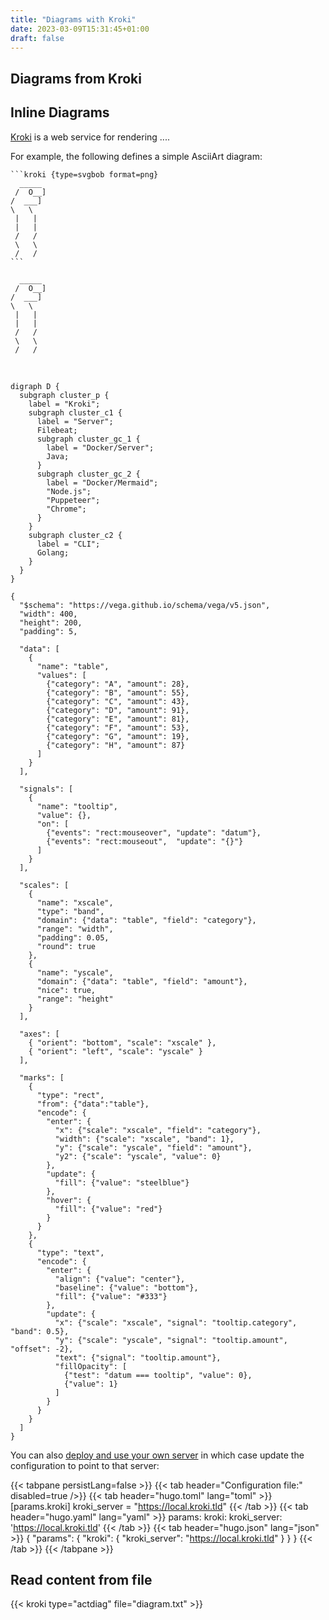 ```yaml
---
title: "Diagrams with Kroki"
date: 2023-03-09T15:31:45+01:00
draft: false
---
```

## Diagrams from Kroki

## Inline Diagrams

[Kroki](https://kroki.io) is a web service for rendering ....

For example, the following defines a simple AsciiArt diagram:

````
```kroki {type=svgbob format=png}
  _____
 /  O__]
/  ___]
\   \
 |   |
 |   |
 /   /
 \   \
 /   /
```
````

```kroki {type=svgbob format=png disable=true}
  _____
 /  O__]
/  ___]
\   \
 |   |
 |   |
 /   /
 \   \
 /   /
```

<br/>

```kroki {type=GraphViz disable=true}
digraph D {
  subgraph cluster_p {
    label = "Kroki";
    subgraph cluster_c1 {
      label = "Server";
      Filebeat;
      subgraph cluster_gc_1 {
        label = "Docker/Server";
        Java;
      }
      subgraph cluster_gc_2 {
        label = "Docker/Mermaid";
        "Node.js";
        "Puppeteer";
        "Chrome";
      }
    }
    subgraph cluster_c2 {
      label = "CLI";
      Golang;
    }
  }
}
```


```kroki {type=Vega format=svg disable=false}
{
  "$schema": "https://vega.github.io/schema/vega/v5.json",
  "width": 400,
  "height": 200,
  "padding": 5,

  "data": [
    {
      "name": "table",
      "values": [
        {"category": "A", "amount": 28},
        {"category": "B", "amount": 55},
        {"category": "C", "amount": 43},
        {"category": "D", "amount": 91},
        {"category": "E", "amount": 81},
        {"category": "F", "amount": 53},
        {"category": "G", "amount": 19},
        {"category": "H", "amount": 87}
      ]
    }
  ],

  "signals": [
    {
      "name": "tooltip",
      "value": {},
      "on": [
        {"events": "rect:mouseover", "update": "datum"},
        {"events": "rect:mouseout",  "update": "{}"}
      ]
    }
  ],

  "scales": [
    {
      "name": "xscale",
      "type": "band",
      "domain": {"data": "table", "field": "category"},
      "range": "width",
      "padding": 0.05,
      "round": true
    },
    {
      "name": "yscale",
      "domain": {"data": "table", "field": "amount"},
      "nice": true,
      "range": "height"
    }
  ],

  "axes": [
    { "orient": "bottom", "scale": "xscale" },
    { "orient": "left", "scale": "yscale" }
  ],

  "marks": [
    {
      "type": "rect",
      "from": {"data":"table"},
      "encode": {
        "enter": {
          "x": {"scale": "xscale", "field": "category"},
          "width": {"scale": "xscale", "band": 1},
          "y": {"scale": "yscale", "field": "amount"},
          "y2": {"scale": "yscale", "value": 0}
        },
        "update": {
          "fill": {"value": "steelblue"}
        },
        "hover": {
          "fill": {"value": "red"}
        }
      }
    },
    {
      "type": "text",
      "encode": {
        "enter": {
          "align": {"value": "center"},
          "baseline": {"value": "bottom"},
          "fill": {"value": "#333"}
        },
        "update": {
          "x": {"scale": "xscale", "signal": "tooltip.category", "band": 0.5},
          "y": {"scale": "yscale", "signal": "tooltip.amount", "offset": -2},
          "text": {"signal": "tooltip.amount"},
          "fillOpacity": [
            {"test": "datum === tooltip", "value": 0},
            {"value": 1}
          ]
        }
      }
    }
  ]
}
```

You can also [deploy and use your own server](https://docs.kroki.io/kroki/setup/install/) in which case update the configuration to point to that server:

{{< tabpane persistLang=false >}}
{{< tab header="Configuration file:" disabled=true />}}
{{< tab header="hugo.toml" lang="toml" >}}
[params.kroki]
kroki_server = "https://local.kroki.tld"
{{< /tab >}}
{{< tab header="hugo.yaml" lang="yaml" >}}
params:
  kroki:
    kroki_server: 'https://local.kroki.tld'
{{< /tab >}}
{{< tab header="hugo.json" lang="json" >}}
{
  "params": {
    "kroki": {
      "kroki_server": "https://local.kroki.tld"
    }
  }
}
{{< /tab >}}
{{< /tabpane >}}

## Read content from file

{{< kroki type="actdiag" file="diagram.txt" >}}